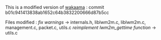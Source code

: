 This is a modified version of [wakaama](https://github.com/eclipse/wakaama/) : commit b01c941413838ab1652c64b3832200666d87b5cc

Files modified : 
*fix warnings* -> internals.h, liblwm2m.c, liblwm2m.c, management.c, packet.c, utils.c
*reimplement lwm2m_gettime function* -> utils.c

